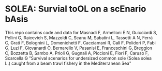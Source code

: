 # SOLEA: Survial toOL on a scEnario bAsis

This repo contains code and data for Masnadi F, Armelloni E N, Guicciardi S, Pellini G, Raicevich S, Mazzoldi C, Scanu M, Sabatini L, Tassetti A N, Ferrà C, Grati F, Bolognini L, Domenichetti F, Cacciamani R, Calì F, Polidori P, Fabi G, Luzi F, Giovanardi O, Bernarello V, Pasanisi E, Franceschini G, Breggion C, Bozzetta B, Sambo A, Prioli G, Gugnali A, Piccioni E, Fiori F, Caruso F, Scarcella G "Survival scenarios for undersized common sole (Solea solea L.) caught from a beam trawl fishery in the Mediterranean Sea"


